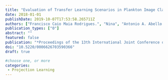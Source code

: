 ```yaml
---
title: "Evaluation of Transfer Learning Scenarios in Plankton Image Classification"
date: 2018-01-01
publishDate: 2019-10-07T17:53:58.265711Z
authors: ["Francisco Caio Maia Rodrigues.", "Nina", "Antonio A. Abello.", "Leandro T. De La Cruz.", "Rubens M. Lopes.", "R. Hirata Jr."]
publication_types: ["0"]
abstract: ""
featured: false
publication: "*Proceedings of the 13th International Joint Conference on Computer Vision, Imaging and Computer Graphics Theory and Applications - Volume 5: VISAPP,*"
doi: "10.5220/0006626703590366"
draft: true

#choose one, or more
categories: 
 - Projection Learning
---
```



